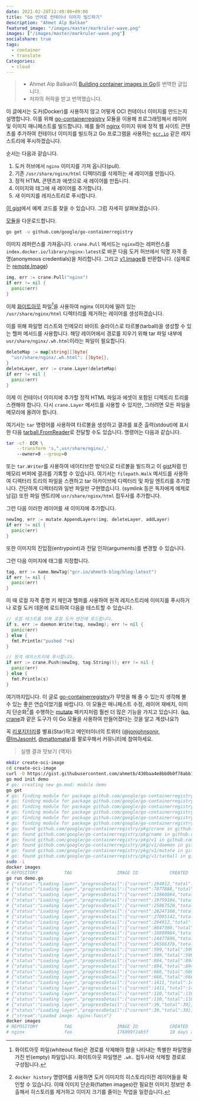 ```yaml
---
date: 2021-02-28T12:49:00+09:00
title: "Go 언어로 컨테이너 이미지 빌드하기"
description: "Ahmet Alp Balkan"
featured_image: "/images/master/markruler-wave.png"
images: ["/images/master/markruler-wave.png"]
socialshare: true
tags:
  - container
  - translate
Categories:
  - cloud
---
```


> - Ahmet Alp Balkan의 [Building container images in Go](https://ahmet.im/blog/building-container-images-in-go/)를 번역한 글입니다.
> - 저자의 허락을 받고 번역했습니다.

이 글에서는 도커(Docker)를 사용하지 않고 어떻게 OCI 컨테이너 이미지를 만드는지 설명합니다.
이를 위해 [go-containerregistry](https://github.com/google/go-containerregistry) 모듈을 이용해
프로그래밍해서 레이어 및 이미지 매니페스트를 빌드합니다.
예를 들어 [nginx](https://hub.docker.com/_/nginx) 이미지 위에
정적 웹 사이트 콘텐츠를 추가하여 컨테이너 이미지를 빌드하고
Go 프로그램을 사용하는 [`gcr.io`](https://gcr.io) 같은 레지스트리에 푸시하겠습니다.

순서는 다음과 같습니다.

1. 도커 허브에서 `nginx` 이미지를 가져 옵니다(pull).
2. 기존 `/usr/share/nginx/html` 디렉터리를 삭제하는 새 레이어를 만듭니다.
3. 정적 HTML 콘텐츠과 애셋으로 새 레이어를 만듭니다.
4. 이미지와 태그에 새 레이어를 추가합니다.
5. 새 이미지를 레지스트리로 푸시합니다.

[이 gist](https://gist.github.com/ahmetb/430baa4e8bb0b0f78abb1c34934cd0b6)에서
예제 코드를 찾을 수 있습니다.
그럼 자세히 살펴보겠습니다.

[모듈](https://pkg.go.dev/github.com/google/go-containerregistry)을 다운로드합니다.

```bash
go get -u github.com/google/go-containerregistry
```

이미지 레퍼런스를 가져옵니다.
`crane.Pull` 메서드는 `nginx`라는 레퍼런스를 `index.docker.io/library/nginx:latest`로 바꾼 다음
도커 허브에서 익명 자격 증명(anonymous credentials)을 처리합니다.
그리고 [v1.Image](https://pkg.go.dev/github.com/google/go-containerregistry/pkg/v1#Image)를 반환합니다.
(실제로는 [remote.Image](https://pkg.go.dev/github.com/google/go-containerregistry/pkg/v1/remote#Image))

```go
img, err := crane.Pull("nginx")
if err != nil {
  panic(err)
}
```

이제 [화이트아웃](https://github.com/opencontainers/image-spec/blob/v1.0.1/layer.md#whiteouts) 파일[^1]을
사용하여 nginx 이미지에 딸려 있는 `/usr/share/nginx/html` 디렉터리를 제거하는 레이어를 생성하겠습니다.

[^1]: 화이트아웃 파일(whiteout file)은 경로를 삭제해야 함을 나타내는 특별한 파일명을 가진 빈(empty) 파일입니다.
화이트아웃 파일명은 `.wh.` 접두사와 삭제할 경로로 구성됩니다.

이를 위해 파일명 리스트와 인메모리 바이트 슬라이스로 타르볼(tarball)을 생성할 수 있는 헬퍼 메서드를 사용합니다.
해당 레이어에서 경로를 지우기 위해 tar 파일 내부에 `usr/share/nginx/.wh.html`이라는 파일이 필요합니다.

```go
deleteMap := map[string][]byte{
  "usr/share/nginx/.wh.html": []byte{},
}
deleteLayer, err := crane.Layer(deleteMap)
if err != nil {
  panic(err)
}
```

이제 이 컨테이너 이미지에 추가할 정적 HTML 파일과 에셋이 포함된 디렉토리 트리를 스캔해야 합니다.
다시 `crane.Layer` 메서드를 사용할 수 있지만, 그러려면 모든 파일을 메모리에 올려야 합니다.

여기서는 `tar` 명령어를 사용하여 타르볼을 생성하고 결과를 표준 출력(stdout)에 표시한 다음
[tarball.FromReader](https://pkg.go.dev/github.com/google/go-containerregistry/pkg/v1/tarball#LayerFromReader)로
전달할 수도 있습니다. 명령어는 다음과 같습니다.

```bash
tar -cf- DIR \
    --transform 's,^,usr/share/nginx/,'
    --owner=0 --group=0
```

또는 `tar.Writer`를 사용하여 네이티브한 방식으로 타르볼을 빌드하고
이 [gist](https://gist.github.com/ahmetb/430baa4e8bb0b0f78abb1c34934cd0b6)처럼
인메모리 버퍼에 결과를 기록할 수 있습니다.
여기서는 `filepath.Walk` 메서드를 사용하여 디렉터리 트리의 파일을 스캔하고
tar 아카이브에 디렉터리 및 파일 엔트리를 추가합니다.
간단하게 디렉터리와 일반 파일만 구현했습니다. (symlink 등은 독자에게 예제로 남김)
또한 파일 엔트리에 `usr/share/nginx/html` 접두사를 추가합니다.

그런 다음 이러한 레이어를 새 이미지에 추가합니다.

```go
newImg, err := mutate.AppendLayers(img, deleteLayer, addLayer)
if err != nil {
  panic(err)
}
```

또한 이미지의 진입점(entrypoint)과 전달 인자(arguments)를 변경할 수 있습니다.

그런 다음 이미지에 태그를 지정합니다.

```go
tag, err := name.NewTag("gcr.io/ahmetb-blog/blog:latest")
if err != nil {
  panic(err)
}
```

이 때 로컬 자격 증명 키 체인과 헬퍼를 사용하여 원격 레지스트리에 이미지를 푸시하거나
로컬 도커 데몬에 로드하여 다음을 테스트할 수 있습니다.

```go
// 로컬 테스트를 위해 로컬 도커 엔진에 로드합니다.
if s, err := daemon.Write(tag, newImg); err != nil {
  panic(err)
} else {
  fmt.Println("pushed "+s)
}

// 원격 레지스트리에 푸시합니다.
if err := crane.Push(newImg, tag.String()); err != nil {
  panic(err)
} else {
  fmt.Println(s)
}
```

여기까지입니다.
이 글로 [go-containerregistry](https://github.com/google/go-containerregistry)가
무엇을 해 줄 수 있는지 생각해 볼 수 있는 좋은 연습이었기를 바랍니다.
이 모듈은 매니페스트 수정, 레이어 재배치, 이미지 단순화[^2]를 수행하는
[mutate](https://pkg.go.dev/github.com/google/go-containerregistry/pkg/v1/mutate) 패키지처럼
훨씬 더 많은 기능을 가지고 있습니다.
([ko](https://github.com/google/ko),
[crane](https://github.com/google/go-containerregistry/blob/main/cmd/crane/doc/crane.md)과
같은 도구가 이 Go 모듈을 사용하여 만들어졌다는 것을 알고 계셨나요?)

[^2]: `docker history` 명령어를 사용하면 도커 이미지의 히스토리(이전 레이어들을 확인할 수 있습니다.
이때 이미지 단순화(flatten images)란 필요한 이미지 정보만 추출해서 히스토리를 제거하고
이미지 크기를 줄이는 작업을 일컫습니다.

꼭 [리포지터리](https://github.com/google/go-containerregistry)를
별표(Star)하고 메인터이너의 트위터
([@jonjohnsonjr](https://twitter.com/jonjonsonjr),
[@ImJasonH](https://twitter.com/imjasonh),
[@mattomata](https://twitter.com/mattomata))를 팔로우해서 커뮤니티에 참여하세요.

> 실행 결과 맛보기 (역자)

```bash
mkdir create-oci-image
cd create-oci-image
curl -O https://gist.githubusercontent.com/ahmetb/430baa4e8bb0b0f78abb1c34934cd0b6/raw/1431150eb52c2ecf81ea469ca685d4be3a30f895/demo.go
go mod init demo
# go: creating new go.mod: module demo
go get
# go: finding module for package github.com/google/go-containerregistry/pkg/crane
# go: finding module for package github.com/google/go-containerregistry/pkg/v1/tarball
# go: finding module for package github.com/google/go-containerregistry/pkg/v1/mutate
# go: finding module for package github.com/google/go-containerregistry/pkg/v1
# go: finding module for package github.com/google/go-containerregistry/pkg/v1/daemon
# go: finding module for package github.com/google/go-containerregistry/pkg/name
# go: found github.com/google/go-containerregistry/pkg/crane in github.com/google/go-containerregistry v0.4.0
# go: found github.com/google/go-containerregistry/pkg/name in github.com/google/go-containerregistry v0.4.0
# go: found github.com/google/go-containerregistry/pkg/v1 in github.com/google/go-containerregistry v0.4.0
# go: found github.com/google/go-containerregistry/pkg/v1/daemon in github.com/google/go-containerregistry v0.4.0
# go: found github.com/google/go-containerregistry/pkg/v1/mutate in github.com/google/go-containerregistry v0.4.0
# go: found github.com/google/go-containerregistry/pkg/v1/tarball in github.com/google/go-containerregistry v0.4.0
sudo -i
docker images
# REPOSITORY          TAG                 IMAGE ID            CREATED             SIZE
go run demo.go
# {"status":"Loading layer","progressDetail":{"current":294912,"total":27095142},"progress":"[\u003e                                                  ]  294.9kB/27.1MB","id":"9eb82f04c782"}
# {"status":"Loading layer","progressDetail":{"current":7077888,"total":27095142},"progress":"[=============\u003e                                     ]  7.078MB/27.1MB","id":"9eb82f04c782"}
# {"status":"Loading layer","progressDetail":{"current":13860864,"total":27095142},"progress":"[=========================\u003e                         ]  13.86MB/27.1MB","id":"9eb82f04c782"}
# {"status":"Loading layer","progressDetail":{"current":19759104,"total":27095142},"progress":"[====================================\u003e              ]  19.76MB/27.1MB","id":"9eb82f04c782"}
# {"status":"Loading layer","progressDetail":{"current":25067520,"total":27095142},"progress":"[==============================================\u003e    ]  25.07MB/27.1MB","id":"9eb82f04c782"}
# {"status":"Loading layer","progressDetail":{"current":26247168,"total":27095142},"progress":"[================================================\u003e  ]  26.25MB/27.1MB","id":"9eb82f04c782"}
# {"status":"Loading layer","progressDetail":{"current":27095142,"total":27095142},"progress":"[==================================================\u003e]   27.1MB/27.1MB","id":"9eb82f04c782"}
# {"status":"Loading layer","progressDetail":{"current":294912,"total":26566376},"progress":"[\u003e                                                  ]  294.9kB/26.57MB","id":"ffd3d6313c9b"}
# {"status":"Loading layer","progressDetail":{"current":8847360,"total":26566376},"progress":"[================\u003e                                  ]  8.847MB/26.57MB","id":"ffd3d6313c9b"}
# {"status":"Loading layer","progressDetail":{"current":16809984,"total":26566376},"progress":"[===============================\u003e                   ]  16.81MB/26.57MB","id":"ffd3d6313c9b"}
# {"status":"Loading layer","progressDetail":{"current":24477696,"total":26566376},"progress":"[==============================================\u003e    ]  24.48MB/26.57MB","id":"ffd3d6313c9b"}
# {"status":"Loading layer","progressDetail":{"current":26566376,"total":26566376},"progress":"[==================================================\u003e]  26.57MB/26.57MB","id":"ffd3d6313c9b"}
# {"status":"Loading layer","progressDetail":{"current":599,"total":599},"progress":"[==================================================\u003e]     599B/599B","id":"9b23c8e1e6f9"}
# {"status":"Loading layer","progressDetail":{"current":599,"total":599},"progress":"[==================================================\u003e]     599B/599B","id":"9b23c8e1e6f9"}
# {"status":"Loading layer","progressDetail":{"current":894,"total":894},"progress":"[==================================================\u003e]     894B/894B","id":"0f804d36244d"}
# {"status":"Loading layer","progressDetail":{"current":894,"total":894},"progress":"[==================================================\u003e]     894B/894B","id":"0f804d36244d"}
# {"status":"Loading layer","progressDetail":{"current":666,"total":666},"progress":"[==================================================\u003e]     666B/666B","id":"9f65d1d4c869"}
# {"status":"Loading layer","progressDetail":{"current":666,"total":666},"progress":"[==================================================\u003e]     666B/666B","id":"9f65d1d4c869"}
# {"status":"Loading layer","progressDetail":{"current":1411,"total":1411},"progress":"[==================================================\u003e]  1.411kB/1.411kB","id":"2acf82036f38"}
# {"status":"Loading layer","progressDetail":{"current":1411,"total":1411},"progress":"[==================================================\u003e]  1.411kB/1.411kB","id":"2acf82036f38"}
# {"status":"Loading layer","progressDetail":{"current":110,"total":110},"progress":"[==================================================\u003e]     110B/110B","id":"c99fc288b954"}
# {"status":"Loading layer","progressDetail":{"current":110,"total":110},"progress":"[==================================================\u003e]     110B/110B","id":"c99fc288b954"}
# {"status":"Loading layer","progressDetail":{"current":39,"total":39},"progress":"[==================================================\u003e]      39B/39B","id":"5f70bf18a086"}
# {"status":"Loading layer","progressDetail":{"current":39,"total":39},"progress":"[==================================================\u003e]      39B/39B","id":"5f70bf18a086"}
# {"stream":"Loaded image: nginx:foo\n"}
docker images
# REPOSITORY          TAG                 IMAGE ID            CREATED             SIZE
# nginx               foo                 176899f2ab5f        10 days ago         133MB
```
